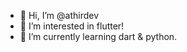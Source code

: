 - 👋 Hi, I’m @athirdev
- 👀 I’m interested in flutter!
- 🌱 I’m currently learning dart & python.

<!---
athirdev/athirdev is a ✨ special ✨ repository because its `README.md` (this file) appears on your GitHub profile.
You can click the Preview link to take a look at your changes.
--->
